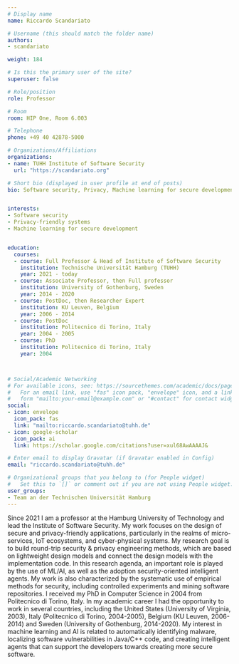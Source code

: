 ```yaml
---
# Display name
name: Riccardo Scandariato

# Username (this should match the folder name)
authors:
- scandariato

weight: 184

# Is this the primary user of the site?
superuser: false

# Role/position
role: Professor

# Room
room: HIP One, Room 6.003

# Telephone
phone: +49 40 42878-5000

# Organizations/Affiliations
organizations:
- name: TUHH Institute of Software Security
  url: "https://scandariato.org"

# Short bio (displayed in user profile at end of posts)
bio: Software security, Privacy, Machine learning for secure development


interests:
- Software security
- Privacy-friendly systems
- Machine learning for secure development


education:
  courses:
  - course: Full Professor & Head of Institute of Software Security
    institution: Technische Universität Hamburg (TUHH)
    year: 2021 - today
  - course: Associate Professor, then Full professor
    institution: University of Gothenburg, Sweden
    year: 2014 - 2020
  - course: PostDoc, then Researcher Expert
    institution: KU Leuven, Belgium
    year: 2006 - 2014
  - course: PostDoc
    institution: Politecnico di Torino, Italy
    year: 2004 - 2005
  - course: PhD
    institution: Politecnico di Torino, Italy
    year: 2004



# Social/Academic Networking
# For available icons, see: https://sourcethemes.com/academic/docs/page-builder/#icons
#   For an email link, use "fas" icon pack, "envelope" icon, and a link in the
#   form "mailto:your-email@example.com" or "#contact" for contact widget.
social:
- icon: envelope
  icon_pack: fas
  link: "mailto:riccardo.scandariato@tuhh.de"
- icon: google-scholar
  icon_pack: ai
  link: https://scholar.google.com/citations?user=xul68AwAAAAJ&

# Enter email to display Gravatar (if Gravatar enabled in Config)
email: "riccardo.scandariato@tuhh.de"

# Organizational groups that you belong to (for People widget)
#   Set this to `[]` or comment out if you are not using People widget.
user_groups:
- Team an der Technischen Universität Hamburg
---
```


Since 2021 I am a professor at the Hamburg University of Technology and lead the Institute of Software Security.
My work focuses on the design of secure and privacy-friendly applications, particularly in the realms of micro-services, IoT ecosystems, and cyber-physical systems.
My research goal is to build round-trip security & privacy engineering methods, which are based on lightweight design models and connect the design models with the implementation code. In this research agenda, an important role is played by the use of ML/AI, as well as the adoption security-oriented intelligent agents. My work is also characterized by the systematic use of empirical methods for security, including controlled experiments and mining software repositories.
I received my PhD in Computer Science in 2004 from Politecnico di Torino, Italy. In my academic career I had the opportunity to work in several countries, including the United States (University of Virginia, 2003), Italy (Politecnico di Torino, 2004-2005), Belgium (KU Leuven, 2006-2014) and Sweden (University of Gothenburg, 2014-2020).
My interest in machine learning and AI is related to automatically identifying malware, localizing software vulnerabilities in Java/C++ code, and creating intelligent agents that can support the developers towards creating more secure software.
